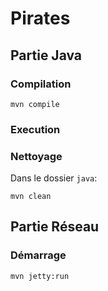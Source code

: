 # Pirates

## Partie Java

### Compilation

```
mvn compile
```

### Execution

### Nettoyage
Dans le dossier `java`:     
```
mvn clean
```

## Partie Réseau

### Démarrage

```
mvn jetty:run
```
